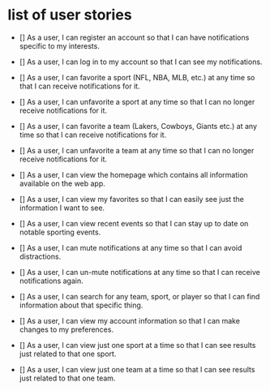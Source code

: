# list of user stories

- [] As a user, I can register an account so that I can have notifications specific to my interests.

- [] As a user, I can log in to my account so that I can see my notifications.

- [] As a user, I can favorite a sport (NFL, NBA, MLB, etc.) at any time so that I can receive notifications for it.

- [] As a user, I can unfavorite a sport at any time so that I can no longer receive notifications for it. 

- [] As a user, I can favorite a team (Lakers, Cowboys, Giants etc.) at any time so that I can receive notifications for it.

- [] As a user, I can unfavorite a team at any time so that I can no longer receive notifications for it. 

- [] As a user, I can view the homepage which contains all information available on the web app.

- [] As a user, I can view my favorites so that I can easily see just the information I want to see.

- [] As a user, I can view recent events so that I can stay up to date on notable sporting events. 

- [] As a user, I can mute notifications at any time so that I can avoid distractions.

- [] As a user, I can un-mute notifications at any time so that I can receive notifications again.

- [] As a user, I can search for any team, sport, or player so that I can find information about that specific thing. 

- [] As a user, I can view my account information so that I can make changes to my preferences. 

- [] As a user, I can view just one sport at a time so that I can see results just related to that one sport.

- [] As a user, I can view just one team at a time so that I can see results just related to that one team. 
